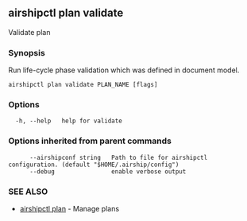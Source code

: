 ## airshipctl plan validate

Validate plan

### Synopsis

Run life-cycle phase validation which was defined in document model.


```
airshipctl plan validate PLAN_NAME [flags]
```

### Options

```
  -h, --help   help for validate
```

### Options inherited from parent commands

```
      --airshipconf string   Path to file for airshipctl configuration. (default "$HOME/.airship/config")
      --debug                enable verbose output
```

### SEE ALSO

* [airshipctl plan](airshipctl_plan.md)	 - Manage plans

